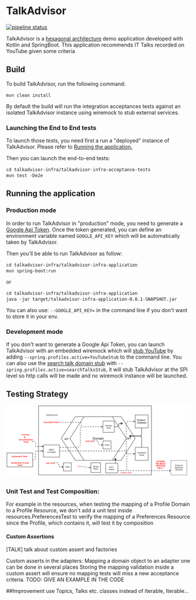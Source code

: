 # TalkAdvisor
[![pipeline status](https://gitlab.com/crafts-records/talkadvisor/talkadvisor-back/badges/master/pipeline.svg)](https://gitlab.com/crafts-records/talkadvisor/talkadvisor-back/commits/master)

TalkAdvisor is a [hexagonal architecture](https://beyondxscratch.com/2017/08/19/decoupling-your-technical-code-from-your-business-logic-with-the-hexagonal-architecture-hexarch) demo application developed with Kotlin and SpringBoot.
This application recommends IT Talks recorded on YouTube given some criteria

## Build

To build TalkAdvisor, run the following command:
```
mvn clean install
```
By default the build will run the integration acceptances tests against an isolated TalkAdvisor instance using wiremock to 
stub external services.

### Launching the End to End tests
To launch those tests, you need first a run a "deployed" instance of TalkAdvisor. Please refer to [Running the application.](#running-the-application)

Then you can launch the end-to-end tests:
```
cd talkadvisor-infra/talkadvisor-infra-acceptance-tests
mvn test -De2e
```

## Running the application
### Production mode
In order to run TalkAdvisor in "production" mode, you need to generate a [Google Api Token](https://developers.google.com/youtube/registering_an_application).
Once the token generated, you can define an environment variable named ``GOOGLE_API_KEY`` which will be automatically taken by TalkAdvisor.

Then you'll be able to run TalkAdvisor as follow:
```
cd talkadvisor-infra/talkadvisor-infra-application
mvn spring-boot:run
``` 
or
```
cd talkadvisor-infra/talkadvisor-infra-application
java -jar target/talkadvisor-infra-application-0.0.1-SNAPSHOT.jar
``` 

You can also use: ``--GOOGLE_API_KEY=`` in the command line if you don't want to store it in your env.

### Development mode
If you don't want to generate a Google Api Token, you can launch TalkAdvisor with an embedded wiremock which will [stub YouTube](https://gitlab.com/crafts-records/talkadvisor/talkadvisor-back/blob/master/talkadvisor-infra/talkadvisor-infra-external-stubs/src/main/kotlin/org/craftsrecords/talkadvisor/infra/externalstubs/ExternalStubsApplicationInitializer.kt``````) by adding ``--spring.profiles.active=YouTubeStub`` to the command line.
You can also use the [search talk domain stub](https://gitlab.com/crafts-records/talkadvisor/talkadvisor-back/blob/master/talkadvisor-domain/src/main/kotlin/org/craftsrecords/talkadvisor/recommendation/spi/stubs/HardCodedTalksSearcher.kt) with ``--spring.profiles.active=searchTalksStub``, it will stub TalkAdvisor at the SPI level so http calls will be made and no wiremock instance will be launched.

 
## Testing Strategy
![Testing Strategy](testing-strategy.png)

### Unit Test and Test Composition:

For example in the resources, when testing the mapping of a Profile Domain to a Profile Resource,
we don't add a unit test inside resources.PreferencesTest to verify the mapping of a Preferences Resource 
since the Profile, which contains it, will test it by composition 
#### Custom Assertions
[TALK] talk about custom assert and factories

Custom asserts in the adapters: Mapping a domain object to an adapter one can be done in several places
Storing the mapping validation inside a custom assert will ensure no mapping tests will miss a new acceptance criteria.
TODO: GIVE AN EXAMPLE IN THE CODE

##Improvement
use Topics, Talks etc. classes instead of Iterable<Set>, Iterable<Talk>...